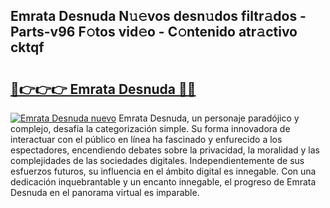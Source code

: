 ## Emrata Desnuda N𝚞𝚎vos desn𝚞dos filtr𝚊dos - Parts-v96 F𝚘tos vid𝚎o - C𝚘ntenido atr𝚊ctivo cktqf

# <h2><a href="http://mbcssyg.tromn.icu/?c=Emrata+Desnuda">🔗👉👉👉 Emrata Desnuda 🔗🔗</a></h2>

[![Emrata Desnuda nuevo](https://i.imgur.com/pEAQMta.gif)](http://mbcssyg.tromn.icu/?c=Emrata+Desnuda)
Emrata Desnuda, un personaje paradójico y complejo, desafía la categorización simple. Su forma innovadora de interactuar con el público en línea ha fascinado y enfurecido a los espectadores, encendiendo debates sobre la privacidad, la moralidad y las complejidades de las sociedades digitales. Independientemente de sus esfuerzos futuros, su influencia en el ámbito digital es innegable. Con una dedicación inquebrantable y un encanto innegable, el progreso de Emrata Desnuda en el panorama virtual es imparable.
